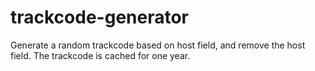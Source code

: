 # trackcode-generator

Generate a random trackcode based on host field, and remove the host field. The trackcode is cached for one year.
